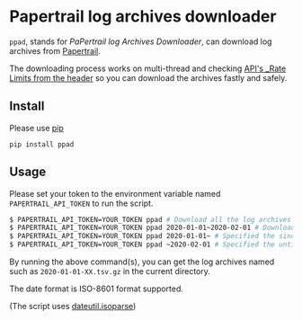 # Papertrail log archives downloader

`ppad`, stands for _PaPertrail log Archives Downloader_, can download log archives from [Papertrail](https://www.papertrail.com/).

The downloading process works on multi-thread and checking [API's _Rate Limits from the header](https://documentation.solarwinds.com/en/Success_Center/papertrail/Content/kb/how-it-works/http-api.htm#rate-limits) so you can download the archives fastly and safely.

## Install

Please use [pip](https://pip.pypa.io/)

```
pip install ppad
```

## Usage

Please set your token to the environment variable named `PAPERTRAIL_API_TOKEN` to run the script.

```bash
$ PAPERTRAIL_API_TOKEN=YOUR_TOKEN ppad # Download all the log archives
$ PAPERTRAIL_API_TOKEN=YOUR_TOKEN ppad 2020-01-01~2020-02-01 # Download the archives which have logged January 2020
$ PAPERTRAIL_API_TOKEN=YOUR_TOKEN ppad 2020-01-01~ # Specified the since date (including the since date file)
$ PAPERTRAIL_API_TOKEN=YOUR_TOKEN ppad ~2020-02-01 # Specified the until date (NOT including the until date file)
```

By running the above command(s), you can get the log archives named such as `2020-01-01-XX.tsv.gz` in the current directory.

The date format is ISO-8601 format supported.

(The script uses [dateutil.isoparse](https://dateutil.readthedocs.io/en/stable/parser.html#dateutil.parser.isoparse))

